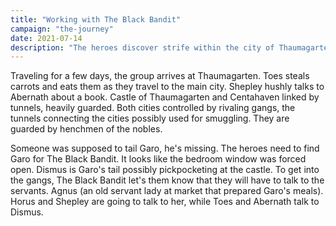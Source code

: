 ```yaml
---
title: "Working with The Black Bandit"
campaign: "the-journey"
date: 2021-07-14
description: "The heroes discover strife within the city of Thaumagarten"
---
```

Traveling for a few days, the group arrives at Thaumagarten. Toes steals carrots and eats them as they travel to the main city. Shepley hushly talks to Abernath about a book. Castle of Thaumagarten and Centahaven linked by tunnels, heavily guarded. Both cities controlled by rivaling gangs, the tunnels connecting the cities possibly used for smuggling. They are guarded by henchmen of the nobles. 

Someone was supposed to tail Garo, he's missing. The heroes need to find Garo for The Black Bandit. It looks like the bedroom window was forced open. Dismus is Garo's tail possibly pickpocketing at the castle. To get into the gangs, The Black Bandit let's them know that they will have to talk to the servants. Agnus (an old servant lady at market that prepared Garo's meals). Horus and Shepley are going to talk to her, while Toes and Abernath talk to Dismus.